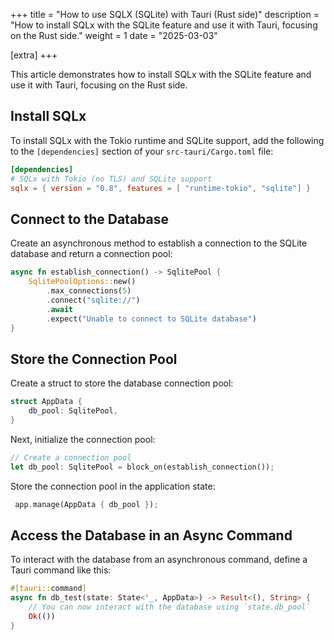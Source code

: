 +++
title = "How to use SQLX (SQLite) with Tauri (Rust side)"
description = "How to install SQLx with the SQLite feature and use it with Tauri, focusing on the Rust side."
weight = 1
date = "2025-03-03"

[extra]
+++

This article demonstrates how to install SQLx with the SQLite feature and use it with Tauri, focusing on the Rust side.

## Install SQLx

To install SQLx with the Tokio runtime and SQLite support, add the following to the `[dependencies]` section of your `src-tauri/Cargo.toml` file:

```toml
[dependencies]
# SQLx with Tokio (no TLS) and SQLite support
sqlx = { version = "0.8", features = [ "runtime-tokio", "sqlite"] }
```

## Connect to the Database

Create an asynchronous method to establish a connection to the SQLite database and return a connection pool:

```rs
async fn establish_connection() -> SqlitePool {
    SqlitePoolOptions::new()
        .max_connections(5)
        .connect("sqlite://")
        .await
        .expect("Unable to connect to SQLite database")
}
```

## Store the Connection Pool

Create a struct to store the database connection pool:

```rs
struct AppData {
    db_pool: SqlitePool,
}
```

Next, initialize the connection pool:

```rs
// Create a connection pool
let db_pool: SqlitePool = block_on(establish_connection());
```

Store the connection pool in the application state:

```rs
 app.manage(AppData { db_pool });
```

## Access the Database in an Async Command

To interact with the database from an asynchronous command, define a Tauri command like this:

```rs
#[tauri::command]
async fn db_test(state: State<'_, AppData>) -> Result<(), String> {
    // You can now interact with the database using `state.db_pool`
    Ok(())
}
```

<br />
<br />
<br />
<br />
<br />
<br />

